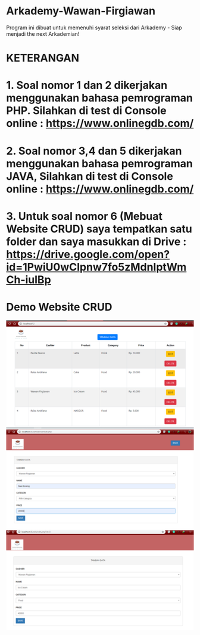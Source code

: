 # Arkademy-Wawan-Firgiawan
Program ini dibuat untuk memenuhi syarat seleksi dari Arkademy - Siap menjadi the next Arkademian!

# KETERANGAN

# 1. Soal nomor 1 dan 2 dikerjakan menggunakan bahasa pemrograman PHP. Silahkan di test di Console online : https://www.onlinegdb.com/

# 2. Soal nomor 3,4 dan 5 dikerjakan menggunakan bahasa pemrograman JAVA, Silahkan di test di Console online : https://www.onlinegdb.com/

# 3. Untuk soal nomor 6 (Mebuat Website CRUD) saya tempatkan satu folder dan saya masukkan di Drive : https://drive.google.com/open?id=1PwiU0wCIpnw7fo5zMdnIptWmCh-iulBp


# Demo Website CRUD

![Alt text](img/6a.PNG?raw=true "Demo 6_a")
![Alt text](img/6b.PNG?raw=true "Demo 6_b")
![Alt text](img/6c.PNG?raw=true "Demo 6_c")
